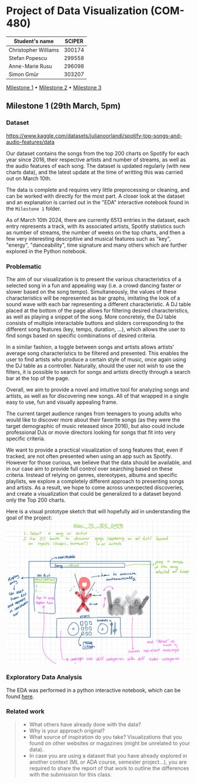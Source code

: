 # Project of Data Visualization (COM-480)

| Student's name | SCIPER |
| -------------- | ------ |
| Christopher Williams | 300174 |
| Stefan Popescu | 299558 |
| Anne-Marie Rusu | 296098 |
| Simon Gmür | 303207 |

[Milestone 1](#milestone-1) • [Milestone 2](#milestone-2) • [Milestone 3](#milestone-3)

## Milestone 1 (29th March, 5pm)


### Dataset

https://www.kaggle.com/datasets/julianoorlandi/spotify-top-songs-and-audio-features/data

Our dataset contains the songs from the top 200 charts on Spotify for each year since 2016, their respective artists and number of streams, as well as the audio features of each song. The dataset is updated regularly (with new charts data), and the latest update at the time of writting this was carried out on March 10th.

The data is complete and requires very little preprocessing or cleaning, and can be worked with directly for the most part. A closer look at the dataset and an explanation is carried out in the "EDA" interactive notebook found in the ```Milestone 1``` folder.

As of March 10th 2024, there are currently 6513 entries in the dataset, each entry represents a track, with its associated artists, Spotify statistics such as number of streams, the number of weeks on the top charts, and then a few very interesting descrpitive and musical features such as "key", "energy", "danceability", time signature and many others which are further explored in the Python notebook. 

### Problematic

The aim of our visualization is to present the various characteristics of a selected song in a fun and appealing way (i.e. a crowd dancing faster or slower based on the song tempo). Simultaneously, the values of these characteristics will be represented as bar graphs, imitating the look of a sound wave with each bar representing a different characteristic. A DJ table placed at the bottom of the page allows for filtering desired characteristics, as well as playing a snippet of the song. More concretely, the DJ table consists of multiple interactable buttons and sliders corresponding to the different song features (key, tempo, duration, ...), which allows the user to find songs based on specific combinations of desired criteria. 

In a similar fashion, a toggle between songs and artists allows artists’ average song characteristics to be filtered and presented. This enables the user to find artists who produce a certain style of music, once again using the DJ table as a controller. Naturally, should the user not wish to use the filters, it is possible to search for songs and artists directly through a search bar at the top of the page.

Overall, we aim to provide a novel and intuitive tool for analyzing songs and artists, as well as for discovering new songs. All of that wrapped in a single easy to use, fun and visually appealing frame.

The current target audience ranges from teenagers to young adults who would like to discover more about their favorite songs (as they were the target demographic of music released since 2016), but also could include professional DJs or movie directors looking for songs that fit into very specific criteria.

We want to provide a practical visualization of song features that, even if tracked, are not often presented when using an app such as Spotify. However for those curious, we believe that the data should be available, and in our case aim to provide full control over searching based on these criteria. Instead of relying on genres, stereotypes, albums and specific playlists, we explore a completely different approach to presenting songs and artists. As a result, we hope to come across unexpected discoveries, and create a visualization that could be generalized to a dataset beyond only the Top 200 charts.

Here is a visual prototype sketch that will hopefully aid in understanding the goal of the project: ![picture could not load](Milestone%201/prototype%20sketch "Our prototype. Credits: Annie")


### Exploratory Data Analysis

The EDA was performed in a python interactive notebook, which can be found [here](Milestone%201/EDA.ipynb).



### Related work


> - What others have already done with the data?
> - Why is your approach original?
> - What source of inspiration do you take? Visualizations that you found on other websites or magazines (might be unrelated to your data).
> - In case you are using a dataset that you have already explored in another context (ML or ADA course, semester project...), you are required to share the report of that work to outline the differences with the submission for this class.

